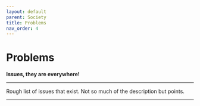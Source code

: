 ```yaml
---
layout: default
parent: Society
title: Problems
nav_order: 4
---
```


# Problems

__Issues, they are everywhere!__

---

Rough list of issues that exist. Not so much of the description but points.

---

